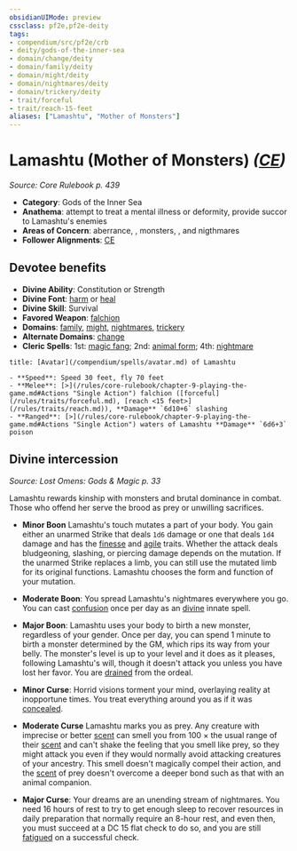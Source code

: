 ```yaml
---
obsidianUIMode: preview
cssclass: pf2e,pf2e-deity
tags:
- compendium/src/pf2e/crb
- deity/gods-of-the-inner-sea
- domain/change/deity
- domain/family/deity
- domain/might/deity
- domain/nightmares/deity
- domain/trickery/deity
- trait/forceful
- trait/reach-15-feet
aliases: ["Lamashtu", "Mother of Monsters"]
---
```

# Lamashtu (Mother of Monsters) *([CE](/rules/traits/chaotic-evil-b1.md))*  
*Source: Core Rulebook p. 439*  

- **Category**: Gods of the Inner Sea
- **Anathema**: attempt to treat a mental illness or deformity, provide succor to Lamashtu's enemies
- **Areas of Concern**: aberrance, , monsters, , and nigthmares
- **Follower Alignments**: [CE](/rules/traits/chaotic-evil-b1.md)

## Devotee benefits

- **Divine Ability**: Constitution or Strength
- **Divine Font**: [harm](/compendium/spells/harm.md) or [heal](/compendium/spells/heal.md)
- **Divine Skill**: Survival
- **Favored Weapon**: [falchion](/compendium/equipment/items/falchion.md)
- **Domains**: [family](/compendium/setting/domains.md#Family), [might](/compendium/setting/domains.md#Might), [nightmares](/compendium/setting/domains.md#Nightmares), [trickery](/compendium/setting/domains.md#Trickery)
- **Alternate Domains**: [change](/compendium/setting/domains.md#Change)
- **Cleric Spells**: 1st: [magic fang](/compendium/spells/magic-fang.md); 2nd: [animal form](/compendium/spells/animal-form.md); 4th: [nightmare](/compendium/spells/nightmare.md)

```ad-embed-avatar
title: [Avatar](/compendium/spells/avatar.md) of Lamashtu

- **Speed**: Speed 30 feet, fly 70 feet
- **Melee**: [>](/rules/core-rulebook/chapter-9-playing-the-game.md#Actions "Single Action") falchion ([forceful](/rules/traits/forceful.md), [reach <15 feet>](/rules/traits/reach.md)), **Damage** `6d10+6` slashing
- **Ranged**: [>](/rules/core-rulebook/chapter-9-playing-the-game.md#Actions "Single Action") waters of Lamashtu **Damage** `6d6+3` poison
```

## Divine intercession
*Source: Lost Omens: Gods & Magic p. 33*

Lamashtu rewards kinship with monsters and brutal dominance in combat. Those who offend her serve the brood as prey or unwilling sacrifices.

- **Minor Boon** Lamashtu's touch mutates a part of your body. You gain either an unarmed Strike that deals `1d6` damage or one that deals `1d4` damage and has the [finesse](/rules/traits/finesse.md) and [agile](/rules/traits/agile.md) traits. Whether the attack deals bludgeoning, slashing, or piercing damage depends on the mutation. If the unarmed Strike replaces a limb, you can still use the mutated limb for its original functions. Lamashtu chooses the form and function of your mutation.
- **Moderate Boon**: You spread Lamashtu's nightmares everywhere you go. You can cast [confusion](/compendium/spells/confusion.md) once per day as an [divine](/rules/traits/divine.md) innate spell.
- **Major Boon**: Lamashtu uses your body to birth a new monster, regardless of your gender. Once per day, you can spend 1 minute to birth a monster determined by the GM, which rips its way from your belly. The monster's level is up to your level and it does as it pleases, following Lamashtu's will, though it doesn't attack you unless you have lost her favor. You are [drained](/rules/conditions.md#Drained) from the ordeal.

- **Minor Curse**: Horrid visions torment your mind, overlaying reality at inopportune times. You treat everything around you as if it was [concealed](/rules/conditions.md#Concealed).
- **Moderate Curse** Lamashtu marks you as prey. Any creature with imprecise or better [scent](/rules/abilities/scent.md) can smell you from 100 × the usual range of their [scent](/rules/abilities/scent.md) and can't shake the feeling that you smell like prey, so they might attack you even if they would normally avoid attacking creatures of your ancestry. This smell doesn't magically compel their action, and the [scent](/rules/abilities/scent.md) of prey doesn't overcome a deeper bond such as that with an animal companion.
- **Major Curse**: Your dreams are an unending stream of nightmares. You need 16 hours of rest to try to get enough sleep to recover resources in daily preparation that normally require an 8-hour rest, and even then, you must succeed at a DC 15 flat check to do so, and you are still [fatigued](/rules/conditions.md#Fatigued) on a successful check.